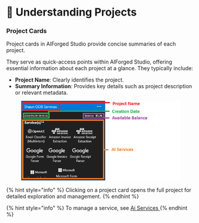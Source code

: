 # 🧠 Understanding Projects

### Project Cards

Project cards in AIForged Studio provide concise summaries of each project.&#x20;

They serve as quick-access points within AIForged Studio, offering essential information about each project at a glance. They typically include:

* **Project Name**: Clearly identifies the project.
* **Summary Information**: Provides key details such as project description or relevant metadata.

<figure><img src="../.gitbook/assets/image (9).png" alt=""><figcaption></figcaption></figure>

{% hint style="info" %}
Clicking on a project card opens the full project for detailed exploration and management.
{% endhint %}

{% hint style="info" %}
To manage a service, see [Ai Services ](../services/)
{% endhint %}
